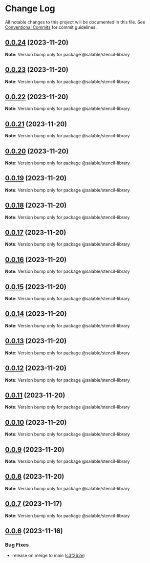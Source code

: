 # Change Log

All notable changes to this project will be documented in this file.
See [Conventional Commits](https://conventionalcommits.org) for commit guidelines.

## [0.0.24](https://github.com/ionic-team/stencil-component-starter/compare/v0.0.23...v0.0.24) (2023-11-20)

**Note:** Version bump only for package @salable/stencil-library





## [0.0.23](https://github.com/ionic-team/stencil-component-starter/compare/v0.0.22...v0.0.23) (2023-11-20)

**Note:** Version bump only for package @salable/stencil-library





## [0.0.22](https://github.com/ionic-team/stencil-component-starter/compare/v0.0.21...v0.0.22) (2023-11-20)

**Note:** Version bump only for package @salable/stencil-library





## [0.0.21](https://github.com/ionic-team/stencil-component-starter/compare/v0.0.20...v0.0.21) (2023-11-20)

**Note:** Version bump only for package @salable/stencil-library





## [0.0.20](https://github.com/ionic-team/stencil-component-starter/compare/v0.0.19...v0.0.20) (2023-11-20)

**Note:** Version bump only for package @salable/stencil-library





## [0.0.19](https://github.com/ionic-team/stencil-component-starter/compare/v0.0.18...v0.0.19) (2023-11-20)

**Note:** Version bump only for package @salable/stencil-library





## [0.0.18](https://github.com/ionic-team/stencil-component-starter/compare/v0.0.17...v0.0.18) (2023-11-20)

**Note:** Version bump only for package @salable/stencil-library





## [0.0.17](https://github.com/ionic-team/stencil-component-starter/compare/v0.0.16...v0.0.17) (2023-11-20)

**Note:** Version bump only for package @salable/stencil-library





## [0.0.16](https://github.com/ionic-team/stencil-component-starter/compare/v0.0.15...v0.0.16) (2023-11-20)

**Note:** Version bump only for package @salable/stencil-library





## [0.0.15](https://github.com/ionic-team/stencil-component-starter/compare/v0.0.14...v0.0.15) (2023-11-20)

**Note:** Version bump only for package @salable/stencil-library





## [0.0.14](https://github.com/ionic-team/stencil-component-starter/compare/v0.0.13...v0.0.14) (2023-11-20)

**Note:** Version bump only for package @salable/stencil-library





## [0.0.13](https://github.com/ionic-team/stencil-component-starter/compare/v0.0.12...v0.0.13) (2023-11-20)

**Note:** Version bump only for package @salable/stencil-library





## [0.0.12](https://github.com/ionic-team/stencil-component-starter/compare/v0.0.11...v0.0.12) (2023-11-20)

**Note:** Version bump only for package @salable/stencil-library





## [0.0.11](https://github.com/ionic-team/stencil-component-starter/compare/v0.0.10...v0.0.11) (2023-11-20)

**Note:** Version bump only for package @salable/stencil-library





## [0.0.10](https://github.com/ionic-team/stencil-component-starter/compare/v0.0.9...v0.0.10) (2023-11-20)

**Note:** Version bump only for package @salable/stencil-library





## [0.0.9](https://github.com/ionic-team/stencil-component-starter/compare/v0.0.8...v0.0.9) (2023-11-20)

**Note:** Version bump only for package @salable/stencil-library





## [0.0.8](https://github.com/ionic-team/stencil-component-starter/compare/v0.0.6...v0.0.8) (2023-11-20)

**Note:** Version bump only for package @salable/stencil-library





## [0.0.7](https://github.com/ionic-team/stencil-component-starter/compare/v0.0.6...v0.0.7) (2023-11-17)

**Note:** Version bump only for package @salable/stencil-library





## [0.0.6](https://github.com/ionic-team/stencil-component-starter/compare/v0.0.5...v0.0.6) (2023-11-16)


### Bug Fixes

* release on merge to main ([c3f262e](https://github.com/ionic-team/stencil-component-starter/commit/c3f262e396fa941cefc4da4bbc7f6ddd9d7671ca))
